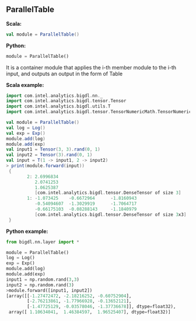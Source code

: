 ## ParallelTable ##

**Scala:**
```scala
val module = ParallelTable()
```
**Python:**
```python
module = ParallelTable()
```

It is a container module that applies the i-th member module to the i-th
 input, and outputs an output in the form of Table
 
**Scala example:**
```scala
import com.intel.analytics.bigdl.nn._
import com.intel.analytics.bigdl.tensor.Tensor
import com.intel.analytics.bigdl.utils.T 
import com.intel.analytics.bigdl.tensor.TensorNumericMath.TensorNumeric.NumericFloat

val module = ParallelTable()
val log = Log()
val exp = Exp()
module.add(log)
module.add(exp)
val input1 = Tensor(3, 3).rand(0, 1)
val input2 = Tensor(3).rand(0, 1)
val input = T(1 -> input1, 2 -> input2)
> print(module.forward(input))
 {
        2: 2.6996834
           2.0741253
           1.0625387
           [com.intel.analytics.bigdl.tensor.DenseTensor of size 3]
        1: -1.073425    -0.6672964      -1.8160943
           -0.54094607  -1.3029919      -1.7064717
           -0.66175103  -0.08288143     -1.1840979
           [com.intel.analytics.bigdl.tensor.DenseTensor of size 3x3]
 }
```

**Python example:**
```python
from bigdl.nn.layer import *

module = ParallelTable()
log = Log()
exp = Exp()
module.add(log)
module.add(exp)
input1 = np.random.rand(3,3)
input2 = np.random.rand(3)
>module.forward([input1, input2])
[array([[-1.27472472, -2.18216252, -0.60752904],
        [-2.76213861, -1.77966928, -0.13652121],
        [-1.47725129, -0.03578046, -1.37736678]], dtype=float32),
 array([ 1.10634041,  1.46384597,  1.96525407], dtype=float32)]
```